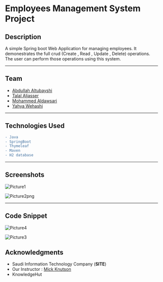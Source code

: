 # Employees Management System Project

## Description

A  simple Spring boot Web Application for managing employees. It demonestrates the full crud (Create , Read , Update , Delete) operations. The user can perform those operations using this system.

---

## Team

- [Abdullah Altubayshi](https://github.com/Abdullahat)
- [Talal Aljasser](https://github.com/tojasser)
- [Mohammed Aldawsari](https://github.com/m7md21999)
- [Yahya Wehashi](https://github.com/yahya07)

---

## Technologies Used

```diff
- Java
- SpringBoot
- Thymeleaf
- Maven
- H2 database
```

---

## Screenshots
![Picture1](https://user-images.githubusercontent.com/61372625/81983387-fbcd6400-963b-11ea-81fb-697791a3627f.png)

![Picture2png](https://user-images.githubusercontent.com/61372625/81983389-fcfe9100-963b-11ea-8a0a-a1ae7bf52ecd.png)

---

## Code Snippet

![Picture4](https://user-images.githubusercontent.com/61372625/81983378-f96b0a00-963b-11ea-801f-7ce3f470790d.png)

![Picture3](https://user-images.githubusercontent.com/61372625/81983391-fcfe9100-963b-11ea-92e5-39d4effbb59c.png)

## Acknowledgments

- Saudi Information Technology Company (**SITE**)
- Our Instructor : [Mick Knutson](https://github.com/mickknutson)
- KnowledgeHut
